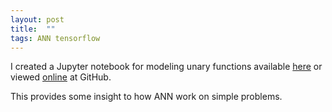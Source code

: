 ```yaml
---
layout: post
title:  ""
tags: ANN tensorflow
---
```


I created a Jupyter notebook for modeling unary functions
available [here](/notebooks/UnaryOperatorsNN.ipynb)
or viewed [online](https://github.com/cygnyx/cygnyx.github.io/blob/master/notebooks/UnaryOperatorsNN.ipynb) at GitHub.

This provides some insight to how ANN work on simple problems.

